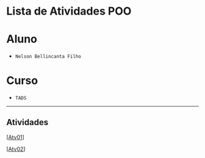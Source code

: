 # Lista de Atividades POO

# Aluno
* `Nelson Bellincanta Filho` 

# Curso
* `TADS`

<hr>

## Atividades 

[[Atv01](https://github.com/bellincanta/2024TADS-POO/tree/main/Atividades/Atv01)]

[[Atv02](https://github.com/bellincanta/2024TADS-POO/tree/main/Atividades/Atv02)]